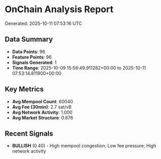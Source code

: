 # OnChain Analysis Report
Generated: 2025-10-11 07:53:16 UTC

## Data Summary
- **Data Points**: 96
- **Feature Points**: 96
- **Signals Generated**: 1
- **Time Range**: 2025-10-09 15:58:49.911282+00:00 to 2025-10-11 07:53:14.811900+00:00

## Key Metrics
- **Avg Mempool Count**: 60040
- **Avg Fee (30min)**: 2.7 sat/vB
- **Avg Network Activity**: 1.000
- **Avg Market Structure**: 0.676

## Recent Signals
- **BULLISH** (0.40) - High mempool congestion; Low fee pressure; High network activity
